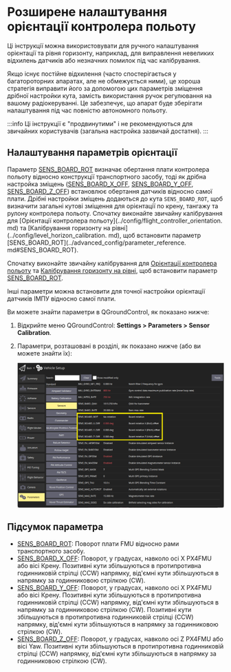 # Розширене налаштування орієнтації контролера польоту

Ці інструкції можна використовувати для ручного налаштування орієнтації та рівня горизонту, наприклад, для виправлення невеликих відхилень датчиків або незначних помилок під час калібрування.

Якщо існує постійне відхилення (часто спостерігається у багатороторних апаратах, але не обмежується ними), це хороша стратегія виправити його за допомогою цих параметрів зміщення дрібної настройки кута, замість використання ручок регулювання на вашому радіокеруванні.
Це забезпечує, що апарат буде зберігати налаштування під час повністю автономного польоту.

:::info
Ці інструкції є "продвинутими" і не рекомендуються для звичайних користувачів (загальна настройка зазвичай достатня).
:::

## Налаштування параметрів орієнтації

Параметр [SENS_BOARD_ROT](../advanced_config/parameter_reference.md#SENS_BOARD_ROT) визначає обертання плати контролера польоту відносно конструкції транспортного засобу, тоді як дрібна настройка зміщень ([SENS_BOARD_X_OFF](../advanced_config/parameter_reference.md#SENS_BOARD_X_OFF), [SENS_BOARD_Y_OFF](../advanced_config/parameter_reference.md#SENS_BOARD_Y_OFF), [SENS_BOARD_Z_OFF](../advanced_config/parameter_reference.md#SENS_BOARD_Z_OFF)) встановлює обертання датчиків відносно самої плати. Дрібні настройки зміщень додаються до кута `SENS_BOARD_ROT`, щоб визначити загальні кутові зміщення для орієнтації по крену, тангажу та рулону контролера польоту.
Спочатку виконайте звичайну калібрування для [Орієнтації контролера польоту](../config/flight_controller_orientation. md) та [Калібрування горизонту на рівні](../config/level_horizon_calibration. md), щоб встановити параметр [SENS_BOARD_ROT](../advanced_config/parameter_reference. md#SENS_BOARD_ROT).

Спочатку виконайте звичайну калібрування для [Орієнтації контролера польоту](../config/flight_controller_orientation.md) та [Калібрування горизонту на рівні](../config/level_horizon_calibration.md), щоб встановити параметр [SENS_BOARD_ROT](../advanced_config/parameter_reference.md#SENS_BOARD_ROT).

Інші параметри можна встановити для точної настройки орієнтації датчиків ІМПУ відносно самої плати.

Ви можете знайти параметри в QGroundControl, як показано нижче:

1. Відкрийте меню QGroundControl: **Settings > Parameters > Sensor Calibration**.
2. Параметри, розташовані в розділі, як показано нижче (або ви можете знайти їх):

   ![FC Orientation QGC v2](../../assets/qgc/setup/sensor/fc_orientation_qgc_v2.png)

## Підсумок параметра

- [SENS_BOARD_ROT](../advanced_config/parameter_reference.md#SENS_BOARD_ROT): Поворот плати FMU відносно рами транспортного засобу.
- [SENS_BOARD_X_OFF](../advanced_config/parameter_reference.md#SENS_BOARD_X_OFF): Поворот, у градусах, навколо осі X PX4FMU або вісі Крену.
  Позитивні кути збільшуються в протипротивна годинниковій стрілці (CCW) напрямку, від'ємні кути збільшуються в напрямку за годинниковою стрілкою (CW).
- [SENS_BOARD_Y_OFF](../advanced_config/parameter_reference.md#SENS_BOARD_Y_OFF): Поворот, у градусах, навколо осі X PX4FMU або вісі Крену. Позитивні кути збільшуються в протипротивна годинниковій стрілці (CCW) напрямку, від'ємні кути збільшуються в напрямку за годинниковою стрілкою (CW).
  Позитивні кути збільшуються в протипротивна годинниковій стрілці (CCW) напрямку, від'ємні кути збільшуються в напрямку за годинниковою стрілкою (CW).
- [SENS_BOARD_Z_OFF](../advanced_config/parameter_reference.md#SENS_BOARD_Z_OFF): Поворот, у градусах, навколо осі Z PX4FMU або вісі Yaw.
  Позитивні кути збільшуються в протипротивна годинниковій стрілці (CCW) напрямку, від'ємні кути збільшуються в напрямку за годинниковою стрілкою (CW).
